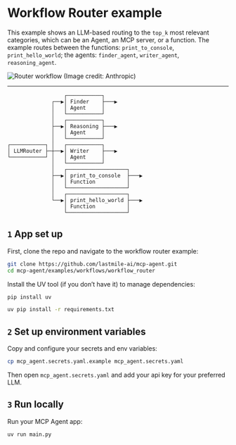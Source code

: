 # Workflow Router example

This example shows an LLM-based routing to the `top_k` most relevant categories, which can be an Agent, an MCP server, or a function. The example routes between the functions: `print_to_console`, `print_hello_world`; the agents: `finder_agent`, `writer_agent`, `reasoning_agent`.

![Router workflow (Image credit: Anthropic)](https://www.anthropic.com/_next/image?url=https%3A%2F%2Fwww-cdn.anthropic.com%2Fimages%2F4zrzovbb%2Fwebsite%2F5c0c0e9fe4def0b584c04d37849941da55e5e71c-2401x1000.png&w=3840&q=75)

---

```plaintext
                  ┌───────────┐
              ┌──▶│ Finder    ├───▶
              │   │ Agent     │
              │   └───────────┘
              │   ┌───────────┐
              ├──▶│ Reasoning ├───▶
              │   │ Agent     │
              │   └───────────┘
┌───────────┐ │   ┌───────────┐
│ LLMRouter ├─┼──▶│ Writer    ├───▶
└───────────┘ │   │ Agent     │
              │   └───────────┘
              │   ┌───────────────────┐
              ├──▶│ print_to_console  ├───▶
              │   │ Function          │
              │   └───────────────────┘
              │   ┌───────────────────┐
              └──▶│ print_hello_world ├───▶
                  │ Function          │
                  └───────────────────┘
```

## `1` App set up

First, clone the repo and navigate to the workflow router example:

```bash
git clone https://github.com/lastmile-ai/mcp-agent.git
cd mcp-agent/examples/workflows/workflow_router
```

Install the UV tool (if you don’t have it) to manage dependencies:

```bash
pip install uv

uv pip install -r requirements.txt
```

## `2` Set up environment variables

Copy and configure your secrets and env variables:

```bash
cp mcp_agent.secrets.yaml.example mcp_agent.secrets.yaml
```

Then open `mcp_agent.secrets.yaml` and add your api key for your preferred LLM.

## `3` Run locally

Run your MCP Agent app:

```bash
uv run main.py
```

